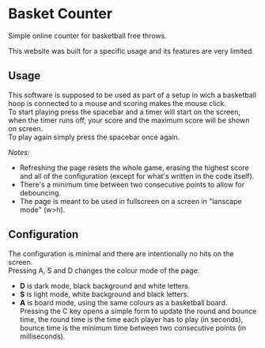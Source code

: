 # Basket Counter

Simple online counter for basketball free throws.

This website was built for a specific usage and its features are very limited.

## Usage

This software is supposed to be used as part of a setup in wich a basketball hoop is connected to a mouse and scoring makes the mouse click.   
To start playing press the spacebar and a timer will start on the screen, when the timer runs off,  your score and the maximum score will be shown on screen.  
To play again simply press the spacebar once again.  
  
*Notes:*
* Refreshing the page resets the whole game, erasing the highest score and all of the configuration (except for what's written in the code itself).
* There's a minimum time between two consecutive points to allow for debouncing.
* The page is meant to be used in fullscreen on a screen in "lanscape mode" (w>h).

## Configuration

The configuration is minimal and there are intentionally no hits on the screen.  
Pressing A, S and D changes the colour mode of the page:
* **D** is dark mode, black background and white letters.
* **S** is light mode, white background and black letters.
* **A** is board mode, using the same colours as a basketball board.  
Pressing the C key opens a simple form to update the round and bounce time, the round time is the time each player has to play (in seconds), bounce time is the minimum time between two consecutive points (in milliseconds).
